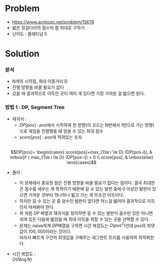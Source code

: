 # Problem
* https://www.acmicpc.net/problem/15678
* 밟은 징검다리의 점수의 합 최대로 구하기
* 난이도 : 플레티넘 5

# Solution
### 분석
* N개의 시작점, 최대 이동거리 D
* 진행 방향을 바꿀 필요가 없다
* 갔을 때 결과적으로 이득인 곳이 여러 개 있다면 가장 가까운 걸 밟으면 된다.

### 방법 1 : DP, Segment Tree
* 재귀식 :
  * $DP[pos]$ : $pos$에서 시작하여 한 방향(이 코드는 N번에서 1번으로 가는 방향)으로 게임을 진행했을 때 얻을 수 있는 최대 점수
  * $score[pos]$ : $pos$에 적혀있는 숫자
<br></br>

$$DP[pos]=
\begin{cases}
score[pos]+max_{1\le i \le D} (DP[pos-i]), & \mbox{if } max_{1\le i \le D} (DP[pos-i]) > 0 \\
score[pos], & \mbox{else}
\end{cases}$$

* 풀이 :
   * 이 문제에서 중요한 점은 진행 방향을 바꿀 필요가 없다는 점이다. 결국 최대한 큰 점수를 세우는 게 목적이기 때문에 갈 수 있는 발판 중에 $0$ 이상인 발판이 있으면 가까운 것부터 하나하나 밟고 가는 게 무조건 이득이다.
   * 하지만 갈 수 있는 곳 중 양수인 발판이 없다면 어느걸 밟아야 결과적으로 이득인지 따져봐야 한다.
   * 위 처럼 $DP$ 배열과 재귀식을 정의하면 갈 수 있는 발판이 음수만 있든 아니면 섞여 있든 다음에 밟았을 때 최대 이득을 취할 수 있는 곳을 선택할 수 있다.
   * 문제는 naive하게 $DP$배열을 구하면 시간 복잡도는 $O(pos^2)$인데 $pos$의 최댓값이 $100,000$이라는 것이다.   
     따라서 빠르게 구간의 최댓값을 구해주는 세그먼트 트리를 사용하여 최적화한다.
  
  
* 시간 복잡도 :   
$O(N\log N)$
<br></br>
